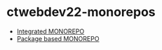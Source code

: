 # ctwebdev22-monorepos

- [Integrated MONOREPO](./ctweb-integrated/)
- [Package based MONOREPO](./ctweb-package-based/)
